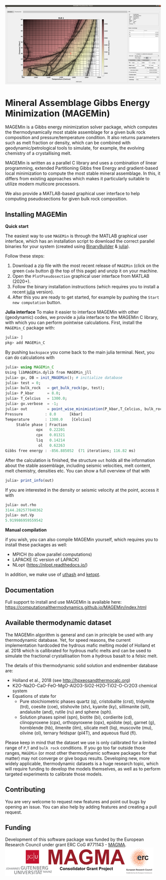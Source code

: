 <img src="./pics/GUI.png" alt="drawing" width="640" alt="centered image"/>

# Mineral Assemblage Gibbs Energy Minimization (MAGEMin)
MAGEMin is a Gibbs energy minimization solver package, which computes the thermodynamically most stable assemblage for a given bulk rock composition and pressure/temperature condition. It also returns parameters such as melt fraction or density, which can be combined with geodynamic/petrological tools to simulate, for example, the evolving chemistry of a crystallising melt.

MAGEMin is written as a parallel C library and uses a combination of linear programming, extended Partitioning Gibbs free Energy and gradient-based local minimization to compute the most stable mineral assemblage. In this, it differs from existing approaches which makes it particularly suitable to utilize modern multicore processors.

We also provide a MATLAB-based graphical user interface to help computing pseudosections for given bulk rock composition.

     
## Installing MAGEMin

**Quick start**

The easiest way to use `MAGEMin` is through the MATLAB graphical user interface, which has an installation script to download the correct parallel binaries for your system (created using [BinaryBuilder](https://binarybuilder.org) & [julia](https://julialang.org)).

Follow these steps:
1) Download a zip file with the most recent release of `MAGEMin` (click on the green `Code` button @ the top of this page) and unzip it on your machine.
2) Open the `PlotPseudosection` graphical user interface from MATLAB (2020+). 
3) Follow the binary installation instructions (which requires you to install a recent [julia](https://www.julialang.org) version).
4) After this you are ready to get started, for example by pushing the `Start new computation` button. 

**Julia interface**
To make it easier to interface MAGEMin with other (geodynamic) codes, we provide a julia interface to the MAGEMin C library, with which you can perform pointwise calculations. 
First, install the `MAGEMin_C` package with: 
```julia
julia> ]
pkg> add MAGEMin_C
```  
By pushing `backspace` you come back to the main julia terminal.
Next, you can do calculations with
```julia
julia> using MAGEMin_C
Using libMAGEMin.dylib from MAGEMin_jll
julia> gv, DB = init_MAGEMin();	# initialize database
julia> test = 0;
julia> bulk_rock   = get_bulk_rock(gv, test);	 
julia> P_kbar      = 8.0;		   				
julia> T_Celcius   = 1300.0;		
julia> gv.verbose  = -1; 							
julia> out         = point_wise_minimization(P_kbar,T_Celcius, bulk_rock, gv, DB)  
Pressure          : 8.0      [kbar]
Temperature       : 1300.0    [Celcius]
     Stable phase | Fraction 
              opx   0.22201 
              cpx   0.01321 
              liq   0.14214 
               ol   0.62263 
Gibbs free energy : -856.885052  (71 iterations; 116.82 ms)
```  
After the calculation is finished, the structure `out` holds all the information about the stable assemblage, including seismic velocities, melt content, melt chemistry, densities etc.
You can show a full overview of that with
```julia
julia> print_info(out)
```
If you are interested in the density or seismic velocity at the point,  access it with
```julia
julia> out.rho
3144.282577840362
julia> out.Vp
5.919986959559542
```

**Manual compilation**

if you wish, you can also compile MAGEMin yourself, which requires you to install these packages as well:
- MPICH (to allow parallel computations)
- LAPACKE (C version of LAPACK)
- NLopt (https://nlopt.readthedocs.io/)
  
In addition, we make use of [uthash](https://troydhanson.github.io/uthash/) and [ketopt](https://github.com/attractivechaos/klib/blob/master/ketopt.h).

## Documentation
Full support to install and use MAGEMin is available here: https://computationalthermodynamics.github.io/MAGEMin/index.html


## Available thermodynamic dataset
The MAGEMin algorithm is general and can in principle be used with any thermodynamic database. Yet, for speed reasons, the current implementation hardcoded the hydrous mafic melting model of Holland et al. 2018 which is callibrated for hydrous mafic melts and can be used to simulate the fractional crystallisation from a hydrous basalt to a felsic melt. 

The details of this thermodynamic solid solution and endmember database are:
- Holland et al., 2018 (see http://hpxeosandthermocalc.org)
- K2O-Na2O-CaO-FeO-MgO-Al2O3-SiO2-H2O-TiO2-O-Cr2O3 chemical system
- Equations of state for
	- Pure stoichiometric phases quartz (q), cristobalite (crst), tridymite (trd), coesite (coe), stishovite (stv), kyanite (ky), sillimanite (sill), andalusite (and), rutile (ru) and sphene (sph). 
	- Solution phases spinel (spn), biotite (bi), cordierite (cd), clinopyroxene (cpx), orthopyroxene (opx), epidote (ep), garnet (g), hornblende (hb), ilmenite (ilm), silicate melt (liq), muscovite (mu), olivine (ol), ternary feldspar (pl4T), and aqueous fluid (fl).


Please keep in mind that the dataset we use is only calibrated for a limited range of `P`,`T` and `bulk rock` conditions. If you go too far outside those ranges, `MAGEMin` (or most other thermodynamic software packages for that matter) may not converge or give bogus results. 
Developing new, more widely applicable, thermodynamic datasets is a huge research topic, which will require funding to develop the models themselves, as well as to perform targeted experiments to calibrate those models.

## Contributing
You are very welcome to request new features and point out bugs by opening an issue. You can also help by adding features and creating a pull request.

## Funding
Development of this software package was funded by the European Research Council under grant ERC CoG #771143 - [MAGMA](https://magma.uni-mainz.de).
<img src="./pics/MAGMA_Logo.png" alt="drawing" width="480" alt="centered image"/>
